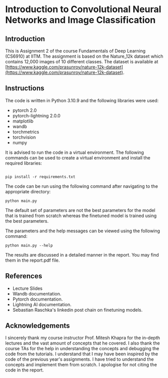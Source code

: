 # Introduction to Convolutional Neural Networks and Image Classification

## Introduction

This is Assignment 2 of the course Fundamentals of Deep Learning (CS6910) at IITM. The assignment is based on the Nature_12k dataset which contains 12,000 images of 10 different classes. The dataset is available at [https://www.kaggle.com/prasunroy/nature-12k-dataset](https://www.kaggle.com/prasunroy/nature-12k-dataset).

## Instructions

The code is written in Python 3.10.9 and the following libraries were used:
 - pytorch 2.0
 - pytorch-lightning 2.0.0
 - matplotlib
 - wandb
 - torchmetrics
 - torchvision
 - numpy

It is advised to run the code in a virtual environment. The following commands can be used to create a virtual environment and install the required libraries:
```

pip install -r requirements.txt

```

The code can be run using the following command after navigating to the appropriate directory:
```
python main.py
```

The default set of parameters are not the best parameters for the model that is trained from scratch whereas the finetuned model is trained using the best parameters.

The parameters and the help messages can be viewed using the following command:
```
python main.py --help
```

The results are discussed in a detailed manner in the report. You may find them in the report.pdf file.

## References

- Lecture Slides
- Wandb documentation.
- Pytorch documentation.
- Lightning AI documentation.
- Sebastian Raschka's linkedin post chain on finetuning models.

## Acknowledgements

I sincerely thank my course instructor Prof. Mitesh Khapra for the in-depth lectures and the vast amount of concepts that he covered. I also thank the course TAs for the help in understanding the concepts and debugging the code from the tutorials. I understand that I may have been inspired by the code of the previous year's assignments. I have tried to understand the concepts and implement them from scratch. I apologise for not citing the code in the report.
